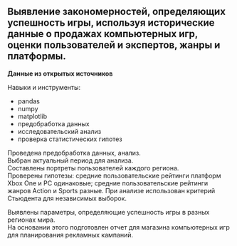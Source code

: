
Выявление закономерностей, определяющих успешность игры, используя исторические данные о продажах компьютерных игр, оценки пользователей и экспертов, жанры и платформы.   
----
**Данные из открытых источников** 

Навыки и инструменты:
- pandas
- numpy
- matplotlib
- предобработка данных
- исследовательский анализ
- проверка статистических гипотез

Проведена предобработка данных, анализ.  
Выбран актуальный период для анализа.   
Составлены портреты пользователей каждого региона.  
Проверены гипотезы: средние пользовательские рейтинги платформ Xbox One и PC одинаковые; средние пользовательские рейтинги жанров Action и Sports разные. При анализе использован критерий Стьюдента для независимых выборок.

Выявлены параметры, определяющие успешность игры в разных регионах мира.  
На основании этого подготовлен отчет для магазина компьютерных игр для планирования
рекламных кампаний. 
